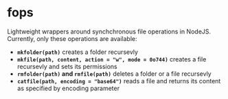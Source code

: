 # fops

Lightweight wrappers around synchchronous file operations in NodeJS. Currently, only these operations are available:

- **`mkfolder(path)`** creates a folder recursevly
- **`mkfile(path, content, action = "w", mode = 0o744)`** creates a file recursevly and sets its permissions
- **`rmfolder(path)` and `rmfile(path)`** deletes a folder or a file recursevly
- **`catfile(path, encoding = "base64")`** reads a file and returns its content as specified by encoding parameter
